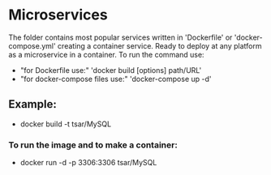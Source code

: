 # Microservices
The folder contains most popular services written in 'Dockerfile' or 'docker-compose.yml' creating a container service. Ready to deploy at any platform as a microservice in a container. 
To run the command use:
- "for Dockerfile use:" 'docker build [options] path/URL'
-  "for docker-compose files use:" 'docker-compose up -d'
## Example:
- docker build -t tsar/MySQL
### To run the image and to make a container:
- docker run -d -p 3306:3306 tsar/MySQL

